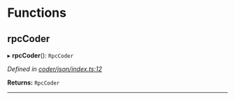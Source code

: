 

# Functions

<a id="rpccoder"></a>

##  rpcCoder

▸ **rpcCoder**(): `RpcCoder`

*Defined in [coder/json/index.ts:12](https://github.com/polkadot-js/api/blob/008c78f/packages/rpc-provider/src/coder/json/index.ts#L12)*

**Returns:** `RpcCoder`

___

